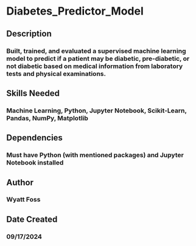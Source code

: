 # Diabetes_Predictor_Model
## Description
### Built, trained, and evaluated a supervised machine learning model to predict if a patient may be diabetic, pre-diabetic, or not diabetic based on medical information from laboratory tests and physical examinations.
## Skills Needed
### Machine Learning, Python, Jupyter Notebook, Scikit-Learn, Pandas, NumPy, Matplotlib
## Dependencies
### Must have Python (with mentioned packages) and Jupyter Notebook installed
## Author
### Wyatt Foss
## Date Created
### 09/17/2024
